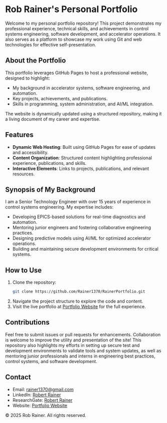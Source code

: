 # Rob Rainer's Personal Portfolio

Welcome to my personal portfolio repository! This project demonstrates my professional experience, technical skills, and achievements in control systems engineering, software development, and accelerator operations. It also serves as a platform to showcase my work using Git and web technologies for effective self-presentation.

## About the Portfolio
This portfolio leverages GitHub Pages to host a professional website, designed to highlight:
- My background in accelerator systems, software engineering, and automation.
- Key projects, achievements, and publications.
- Skills in programming, system administration, and AI/ML integration.

The website is dynamically updated using a structured repository, making it a living document of my career and expertise.

## Features
- **Dynamic Web Hosting**: Built using GitHub Pages for ease of updates and accessibility.
- **Content Organization**: Structured content highlighting professional experience, publications, and skills.
- **Interactive Elements**: Links to projects, publications, and relevant resources.

## Synopsis of My Background
I am a Senior Technology Engineer with over 15 years of experience in control systems engineering. My expertise includes:
- Developing EPICS-based solutions for real-time diagnostics and automation.
- Mentoring junior engineers and fostering collaborative engineering practices.
- Designing predictive models using AI/ML for optimized accelerator operations.
- Building and maintaining secure development environments for critical systems.

## How to Use
1. Clone the repository:
   ```bash
   git clone https://github.com/Rainer1370/RainerPortfolio.git
2. Navigate the project structure to explore the code and content.
3. Visit the live portfolio at [Portfolio Website](https://rainer1370.github.io/RainerPortfolio/) for the full experience.

## Contributions
Feel free to submit issues or pull requests for enhancements. Collaboration is welcome to improve the utility and presentation of the site! This repository also highlights my efforts in setting up secure test and development environments to validate tools and system updates, as well as mentoring junior professionals and interns in engineering best practices, control systems, and software development.

## Contact
- Email: [rainer1370@gmail.com](mailto:rainer1370@gmail.com)
- LinkedIn: [Robert Rainer](https://www.linkedin.com/in/robert-rainer-223ba05)
- ResearchGate: [Robert Rainer](https://researchgate.net/profile/Robert-Rainer)
- Website: [Portfolio Website](https://rainer1370.github.io/RainerPortfolio/)

© 2025 Rob Rainer. All rights reserved.
